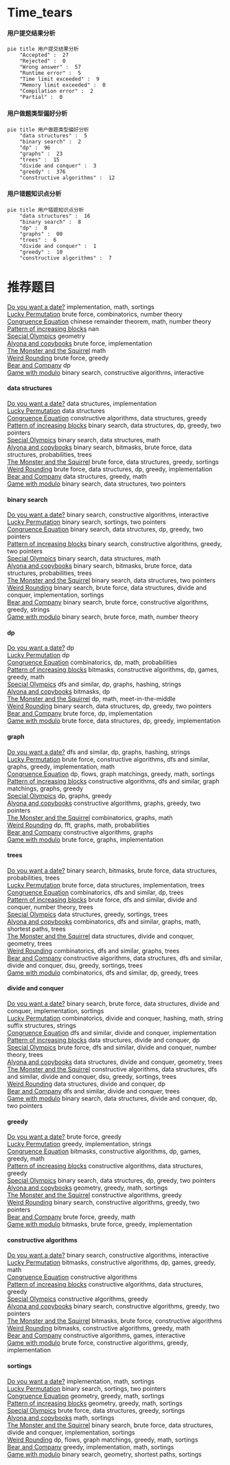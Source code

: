 # Time_tears
<!-- tabs:start -->
#### **用户提交结果分析**

```mermaid
pie title 用户提交结果分析
    "Accepted" :  27
    "Rejected" :  0
    "Wrong answer" :  57
    "Runtime error" :  5
    "Time limit exceeded" :  9
    "Memory limit exceeded" :  0
    "Compilation error" :  2
    "Partial" :  0
```
#### **用户做题类型偏好分析**

```mermaid
pie title 用户做题类型偏好分析
    "data structures" :  5
    "binary search" :  2
    "dp" :  96
    "graphs" :  23
    "trees" :  15
    "divide and conquer" :  3
    "greedy" :  376
    "constructive algorithms" :  12
```
#### **用户错题知识点分析**

```mermaid
pie title 用户错题知识点分析
    "data structures" :  16
    "binary search" :  8
    "dp" :  8
    "graphs" :  00
    "trees" :  6
    "divide and conquer" :  1
    "greedy" :  10
    "constructive algorithms" :  7
```
<!-- tabs:end -->
# 推荐题目
[Do you want a date?](https://codeforces.com/contest/810/problem/C)		implementation,
                        math,
                        sortings		  
[Lucky Permutation](http://codeforces.com/problemset/problem/121/C)		brute force,
                        combinatorics,
                        number theory		  
[Congruence Equation](http://codeforces.com/problemset/problem/919/E)		chinese remainder theorem,
                        math,
                        number theory		  
[Pattern of increasing blocks](http://codeforces.com/problemset/problem/1116/D2)		nan		  
[Special Olympics](http://codeforces.com/problemset/problem/199/B)		geometry		  
[Alyona and copybooks](http://codeforces.com/problemset/problem/740/A)		brute force,
                        implementation		  
[The Monster and the Squirrel](http://codeforces.com/problemset/problem/592/B)		math		  
[Weird Rounding](http://codeforces.com/problemset/problem/779/B)		brute force,
                        greedy		  
[Bear and Company](http://codeforces.com/problemset/problem/771/D)		dp		  
[Game with modulo](https://codeforces.com/contest/1104/problem/D)		binary search,
                        constructive algorithms,
                        interactive		  
<!-- tabs:start -->
#### **data structures**
[Do you want a date?](http://codeforces.com/problemset/problem/18/C)		data structures,
                        implementation		  
[Lucky Permutation](http://codeforces.com/problemset/problem/1060/G)		data structures		  
[Congruence Equation](https://codeforces.com/contest/867/problem/E)		constructive algorithms,
                        data structures,
                        greedy		  
[Pattern of increasing blocks](http://codeforces.com/problemset/problem/1492/C)		binary search,
                        data structures,
                        dp,
                        greedy,
                        two pointers		  
[Special Olympics](http://codeforces.com/problemset/problem/1490/G)		binary search,
                        data structures,
                        math		  
[Alyona and copybooks](http://codeforces.com/problemset/problem/1479/D)		binary search,
                        bitmasks,
                        brute force,
                        data structures,
                        probabilities,
                        trees		  
[The Monster and the Squirrel](http://codeforces.com/problemset/problem/1497/A)		brute force,
                        data structures,
                        greedy,
                        sortings		  
[Weird Rounding](http://codeforces.com/problemset/problem/1491/C)		brute force,
                        data structures,
                        dp,
                        greedy,
                        implementation		  
[Bear and Company](http://codeforces.com/problemset/problem/1492/B)		data structures,
                        greedy,
                        math		  
[Game with modulo](http://codeforces.com/problemset/problem/1436/E)		binary search,
                        data structures,
                        two pointers		  
#### **binary search**
[Do you want a date?](https://codeforces.com/contest/1104/problem/D)		binary search,
                        constructive algorithms,
                        interactive		  
[Lucky Permutation](http://codeforces.com/problemset/problem/216/D)		binary search,
                        sortings,
                        two pointers		  
[Congruence Equation](http://codeforces.com/problemset/problem/1492/C)		binary search,
                        data structures,
                        dp,
                        greedy,
                        two pointers		  
[Pattern of increasing blocks](http://codeforces.com/problemset/problem/1463/D)		binary search,
                        constructive algorithms,
                        greedy,
                        two pointers		  
[Special Olympics](http://codeforces.com/problemset/problem/1490/G)		binary search,
                        data structures,
                        math		  
[Alyona and copybooks](http://codeforces.com/problemset/problem/1479/D)		binary search,
                        bitmasks,
                        brute force,
                        data structures,
                        probabilities,
                        trees		  
[The Monster and the Squirrel](http://codeforces.com/problemset/problem/1436/E)		binary search,
                        data structures,
                        two pointers		  
[Weird Rounding](http://codeforces.com/problemset/problem/1461/D)		binary search,
                        brute force,
                        data structures,
                        divide and conquer,
                        implementation,
                        sortings		  
[Bear and Company](http://codeforces.com/problemset/problem/1493/C)		binary search,
                        brute force,
                        constructive algorithms,
                        greedy,
                        strings		  
[Game with modulo](http://codeforces.com/problemset/problem/1487/D)		binary search,
                        brute force,
                        math,
                        number theory		  
#### **dp**
[Do you want a date?](http://codeforces.com/problemset/problem/771/D)		dp		  
[Lucky Permutation](http://codeforces.com/problemset/problem/1310/E)		dp		  
[Congruence Equation](http://codeforces.com/problemset/problem/1392/H)		combinatorics,
                        dp,
                        math,
                        probabilities		  
[Pattern of increasing blocks](http://codeforces.com/problemset/problem/1383/B)		bitmasks,
                        constructive algorithms,
                        dp,
                        games,
                        greedy,
                        math		  
[Special Olympics](http://codeforces.com/problemset/problem/467/D)		dfs and similar,
                        dp,
                        graphs,
                        hashing,
                        strings		  
[Alyona and copybooks](https://codeforces.com/contest/1053/problem/B)		bitmasks,
                        dp		  
[The Monster and the Squirrel](http://codeforces.com/problemset/problem/643/F)		dp,
                        math,
                        meet-in-the-middle		  
[Weird Rounding](http://codeforces.com/problemset/problem/1492/C)		binary search,
                        data structures,
                        dp,
                        greedy,
                        two pointers		  
[Bear and Company](https://codeforces.com/contest/1457/problem/C)		brute force,
                        dp,
                        implementation		  
[Game with modulo](http://codeforces.com/problemset/problem/1491/C)		brute force,
                        data structures,
                        dp,
                        greedy,
                        implementation		  
#### **graph**
[Do you want a date?](http://codeforces.com/problemset/problem/467/D)		dfs and similar,
                        dp,
                        graphs,
                        hashing,
                        strings		  
[Lucky Permutation](http://codeforces.com/problemset/problem/1487/C)		brute force,
                        constructive algorithms,
                        dfs and similar,
                        graphs,
                        greedy,
                        implementation,
                        math		  
[Congruence Equation](http://codeforces.com/problemset/problem/1437/C)		dp,
                        flows,
                        graph matchings,
                        greedy,
                        math,
                        sortings		  
[Pattern of increasing blocks](http://codeforces.com/problemset/problem/1470/D)		constructive algorithms,
                        dfs and similar,
                        graph matchings,
                        graphs,
                        greedy		  
[Special Olympics](http://codeforces.com/problemset/problem/1476/C)		dp,
                        graphs,
                        greedy		  
[Alyona and copybooks](http://codeforces.com/problemset/problem/1304/D)		constructive algorithms,
                        graphs,
                        greedy,
                        two pointers		  
[The Monster and the Squirrel](http://codeforces.com/problemset/problem/1475/C)		combinatorics,
                        graphs,
                        math		  
[Weird Rounding](http://codeforces.com/problemset/problem/553/E)		dp,
                        fft,
                        graphs,
                        math,
                        probabilities		  
[Bear and Company](http://codeforces.com/problemset/problem/1495/C)		constructive algorithms,
                        graphs		  
[Game with modulo](http://codeforces.com/problemset/problem/1510/K)		brute force,
                        graphs,
                        implementation		  
#### **trees**
[Do you want a date?](http://codeforces.com/problemset/problem/1479/D)		binary search,
                        bitmasks,
                        brute force,
                        data structures,
                        probabilities,
                        trees		  
[Lucky Permutation](http://codeforces.com/problemset/problem/1511/C)		brute force,
                        data structures,
                        implementation,
                        trees		  
[Congruence Equation](http://codeforces.com/problemset/problem/1499/F)		combinatorics,
                        dfs and similar,
                        dp,
                        trees		  
[Pattern of increasing blocks](http://codeforces.com/problemset/problem/1491/E)		brute force,
                        dfs and similar,
                        divide and conquer,
                        number theory,
                        trees		  
[Special Olympics](http://codeforces.com/problemset/problem/1466/D)		data structures,
                        greedy,
                        sortings,
                        trees		  
[Alyona and copybooks](http://codeforces.com/problemset/problem/1495/D)		combinatorics,
                        dfs and similar,
                        graphs,
                        math,
                        shortest paths,
                        trees		  
[The Monster and the Squirrel](http://codeforces.com/problemset/problem/1303/G)		data structures,
                        divide and conquer,
                        geometry,
                        trees		  
[Weird Rounding](http://codeforces.com/problemset/problem/1454/E)		combinatorics,
                        dfs and similar,
                        graphs,
                        trees		  
[Bear and Company](http://codeforces.com/problemset/problem/1494/D)		constructive algorithms,
                        data structures,
                        dfs and similar,
                        divide and conquer,
                        dsu,
                        greedy,
                        sortings,
                        trees		  
[Game with modulo](http://codeforces.com/problemset/problem/1292/C)		combinatorics,
                        dfs and similar,
                        dp,
                        greedy,
                        trees		  
#### **divide and conquer**
[Do you want a date?](http://codeforces.com/problemset/problem/1461/D)		binary search,
                        brute force,
                        data structures,
                        divide and conquer,
                        implementation,
                        sortings		  
[Lucky Permutation](http://codeforces.com/problemset/problem/1466/G)		combinatorics,
                        divide and conquer,
                        hashing,
                        math,
                        string suffix structures,
                        strings		  
[Congruence Equation](http://codeforces.com/problemset/problem/1490/D)		dfs and similar,
                        divide and conquer,
                        implementation		  
[Pattern of increasing blocks](https://codeforces.com/contest/1483/problem/C)		data structures,
                        divide and conquer,
                        dp		  
[Special Olympics](http://codeforces.com/problemset/problem/1491/E)		brute force,
                        dfs and similar,
                        divide and conquer,
                        number theory,
                        trees		  
[Alyona and copybooks](http://codeforces.com/problemset/problem/1303/G)		data structures,
                        divide and conquer,
                        geometry,
                        trees		  
[The Monster and the Squirrel](http://codeforces.com/problemset/problem/1494/D)		constructive algorithms,
                        data structures,
                        dfs and similar,
                        divide and conquer,
                        dsu,
                        greedy,
                        sortings,
                        trees		  
[Weird Rounding](http://codeforces.com/problemset/problem/1482/E)		data structures,
                        divide and conquer,
                        dp		  
[Bear and Company](http://codeforces.com/problemset/problem/566/C)		dfs and similar,
                        divide and conquer,
                        trees		  
[Game with modulo](http://codeforces.com/problemset/problem/1428/F)		binary search,
                        data structures,
                        divide and conquer,
                        dp,
                        two pointers		  
#### **greedy**
[Do you want a date?](http://codeforces.com/problemset/problem/779/B)		brute force,
                        greedy		  
[Lucky Permutation](https://codeforces.com/contest/1086/problem/C)		greedy,
                        implementation,
                        strings		  
[Congruence Equation](http://codeforces.com/problemset/problem/1383/B)		bitmasks,
                        constructive algorithms,
                        dp,
                        games,
                        greedy,
                        math		  
[Pattern of increasing blocks](https://codeforces.com/contest/867/problem/E)		constructive algorithms,
                        data structures,
                        greedy		  
[Special Olympics](http://codeforces.com/problemset/problem/1492/C)		binary search,
                        data structures,
                        dp,
                        greedy,
                        two pointers		  
[Alyona and copybooks](https://codeforces.com/contest/1496/problem/C)		geometry,
                        greedy,
                        math,
                        sortings		  
[The Monster and the Squirrel](http://codeforces.com/problemset/problem/1493/A)		constructive algorithms,
                        greedy		  
[Weird Rounding](http://codeforces.com/problemset/problem/1463/D)		binary search,
                        constructive algorithms,
                        greedy,
                        two pointers		  
[Bear and Company](http://codeforces.com/problemset/problem/1462/C)		brute force,
                        greedy,
                        math		  
[Game with modulo](http://codeforces.com/problemset/problem/1494/B)		bitmasks,
                        brute force,
                        greedy,
                        implementation		  
#### **constructive algorithms**
[Do you want a date?](https://codeforces.com/contest/1104/problem/D)		binary search,
                        constructive algorithms,
                        interactive		  
[Lucky Permutation](http://codeforces.com/problemset/problem/1383/B)		bitmasks,
                        constructive algorithms,
                        dp,
                        games,
                        greedy,
                        math		  
[Congruence Equation](http://codeforces.com/problemset/problem/1067/C)		constructive algorithms		  
[Pattern of increasing blocks](https://codeforces.com/contest/867/problem/E)		constructive algorithms,
                        data structures,
                        greedy		  
[Special Olympics](http://codeforces.com/problemset/problem/1493/A)		constructive algorithms,
                        greedy		  
[Alyona and copybooks](http://codeforces.com/problemset/problem/1463/D)		binary search,
                        constructive algorithms,
                        greedy,
                        two pointers		  
[The Monster and the Squirrel](https://codeforces.com/contest/1456/problem/B)		bitmasks,
                        brute force,
                        constructive algorithms		  
[Weird Rounding](http://codeforces.com/problemset/problem/1492/D)		bitmasks,
                        constructive algorithms,
                        greedy,
                        math		  
[Bear and Company](https://codeforces.com/contest/1504/problem/D)		constructive algorithms,
                        games,
                        interactive		  
[Game with modulo](https://codeforces.com/contest/1483/problem/A)		brute force,
                        constructive algorithms,
                        greedy,
                        implementation		  
#### **sortings**
[Do you want a date?](https://codeforces.com/contest/810/problem/C)		implementation,
                        math,
                        sortings		  
[Lucky Permutation](http://codeforces.com/problemset/problem/216/D)		binary search,
                        sortings,
                        two pointers		  
[Congruence Equation](https://codeforces.com/contest/1496/problem/C)		geometry,
                        greedy,
                        math,
                        sortings		  
[Pattern of increasing blocks](http://codeforces.com/problemset/problem/1495/A)		geometry,
                        greedy,
                        math,
                        sortings		  
[Special Olympics](http://codeforces.com/problemset/problem/1497/A)		brute force,
                        data structures,
                        greedy,
                        sortings		  
[Alyona and copybooks](http://codeforces.com/problemset/problem/1427/A)		math,
                        sortings		  
[The Monster and the Squirrel](http://codeforces.com/problemset/problem/1461/D)		binary search,
                        brute force,
                        data structures,
                        divide and conquer,
                        implementation,
                        sortings		  
[Weird Rounding](http://codeforces.com/problemset/problem/1437/C)		dp,
                        flows,
                        graph matchings,
                        greedy,
                        math,
                        sortings		  
[Bear and Company](http://codeforces.com/problemset/problem/1473/A)		greedy,
                        implementation,
                        math,
                        sortings		  
[Game with modulo](http://codeforces.com/problemset/problem/1486/B)		binary search,
                        geometry,
                        shortest paths,
                        sortings		  
<!-- tabs:end -->
